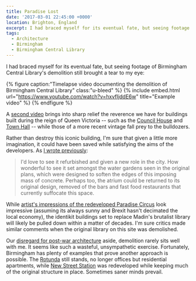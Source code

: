 ```yaml
---
title: Paradise Lost
date: '2017-03-01 22:45:00 +0000'
location: Brighton, England
excerpt: I had braced myself for its eventual fate, but seeing footage of Birmingham Central Library's demolition still brought a tear to my eye.
tags:
  - Architecture
  - Birmingham
  - Birmingham Central Library
---
```

I had braced myself for its eventual fate, but seeing footage of Birmingham Central Library's demolition still brought a tear to my eye:

{% figure caption:"Timelapse video documenting the demolition of Birmingham Central Library" class:"u-bleed" %}
{% include embed.html url="https://www.youtube.com/watch?v=hxvfIjddE6w" title="Example video" %}
{% endfigure %}

A [second video][1] brings into sharp relief the reverence we have for buildings built during the reign of Queen Victoria -- such as the [Council House][2] and [Town Hall][3] -- while those of a more recent vintage fall prey to the bulldozers.

Rather than destroy this iconic building, I'm sure that given a little more imagination, it could have been saved while satisfying the aims of the developers. As [I wrote previously][4]:

> I'd love to see it refurbished and given a new role in the city. How wonderful to see it set amongst the water gardens seen in the original plans, which were designed to soften the edges of this imposing mass of concrete. Perhaps too, the atrium could be returned to its original design, removed of the bars and fast food restaurants that currently suffocate this space.

While [artist's impressions of the redeveloped Paradise Circus][5] look impressive (assuming its always sunny and Brexit hasn't decimated the local economy), the identikit buildings set to replace Madin's brutalist library will likely be pulled down within a matter of decades. I'm sure critics made similar comments when the original library on this site was demolished.

Our [disregard for post-war architecture][6] aside, demolition rarely sits well with me. It seems like such a wasteful, unsympathetic exercise. Fortunately, Birmingham has plenty of examples that prove another approach is possible. The [Rotunda][7] still stands, no longer offices but residential apartments, while [New Street Station][8] was redeveloped while keeping much of the original structure in place. Sometimes saner minds prevail.

[1]: https://www.youtube.com/watch?v=kyRLeEP-ICs
[2]: https://en.wikipedia.org/wiki/Council_House,_Birmingham
[3]: https://en.wikipedia.org/wiki/Birmingham_Town_Hall
[4]: /2010/06/a_new_library_for_birmingham
[5]: http://www.paradisebirmingham.co.uk/phase-one/
[6]: https://www.theguardian.com/cities/2015/sep/02/blitz-london-bomb-sites-redevelopment
[7]: https://en.wikipedia.org/wiki/Rotunda_(Birmingham)
[8]: https://en.wikipedia.org/wiki/Birmingham_New_Street_station
